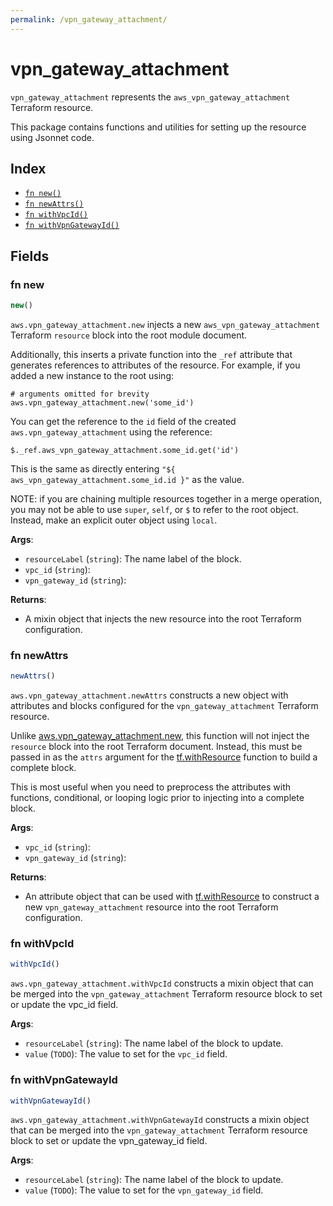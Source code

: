 ```yaml
---
permalink: /vpn_gateway_attachment/
---
```


# vpn_gateway_attachment

`vpn_gateway_attachment` represents the `aws_vpn_gateway_attachment` Terraform resource.



This package contains functions and utilities for setting up the resource using Jsonnet code.


## Index

* [`fn new()`](#fn-new)
* [`fn newAttrs()`](#fn-newattrs)
* [`fn withVpcId()`](#fn-withvpcid)
* [`fn withVpnGatewayId()`](#fn-withvpngatewayid)

## Fields

### fn new

```ts
new()
```


`aws.vpn_gateway_attachment.new` injects a new `aws_vpn_gateway_attachment` Terraform `resource`
block into the root module document.

Additionally, this inserts a private function into the `_ref` attribute that generates references to attributes of the
resource. For example, if you added a new instance to the root using:

    # arguments omitted for brevity
    aws.vpn_gateway_attachment.new('some_id')

You can get the reference to the `id` field of the created `aws.vpn_gateway_attachment` using the reference:

    $._ref.aws_vpn_gateway_attachment.some_id.get('id')

This is the same as directly entering `"${ aws_vpn_gateway_attachment.some_id.id }"` as the value.

NOTE: if you are chaining multiple resources together in a merge operation, you may not be able to use `super`, `self`,
or `$` to refer to the root object. Instead, make an explicit outer object using `local`.

**Args**:
  - `resourceLabel` (`string`): The name label of the block.
  - `vpc_id` (`string`): 
  - `vpn_gateway_id` (`string`): 

**Returns**:
- A mixin object that injects the new resource into the root Terraform configuration.


### fn newAttrs

```ts
newAttrs()
```


`aws.vpn_gateway_attachment.newAttrs` constructs a new object with attributes and blocks configured for the `vpn_gateway_attachment`
Terraform resource.

Unlike [aws.vpn_gateway_attachment.new](#fn-vpngatewayattachmentnew), this function will not inject the `resource`
block into the root Terraform document. Instead, this must be passed in as the `attrs` argument for the
[tf.withResource](https://github.com/tf-libsonnet/core/tree/main/docs#fn-withresource) function to build a complete block.

This is most useful when you need to preprocess the attributes with functions, conditional, or looping logic prior to
injecting into a complete block.

**Args**:
  - `vpc_id` (`string`): 
  - `vpn_gateway_id` (`string`): 

**Returns**:
  - An attribute object that can be used with [tf.withResource](https://github.com/tf-libsonnet/core/tree/main/docs#fn-withresource) to construct a new `vpn_gateway_attachment` resource into the root Terraform configuration.


### fn withVpcId

```ts
withVpcId()
```

`aws.vpn_gateway_attachment.withVpcId` constructs a mixin object that can be merged into the `vpn_gateway_attachment`
Terraform resource block to set or update the vpc_id field.



**Args**:
  - `resourceLabel` (`string`): The name label of the block to update.
  - `value` (`TODO`): The value to set for the `vpc_id` field.


### fn withVpnGatewayId

```ts
withVpnGatewayId()
```

`aws.vpn_gateway_attachment.withVpnGatewayId` constructs a mixin object that can be merged into the `vpn_gateway_attachment`
Terraform resource block to set or update the vpn_gateway_id field.



**Args**:
  - `resourceLabel` (`string`): The name label of the block to update.
  - `value` (`TODO`): The value to set for the `vpn_gateway_id` field.
